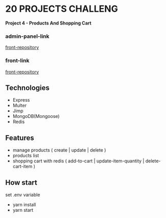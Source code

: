 # 20 PROJECTS CHALLENG

**Project 4 - Products And Shopping Cart**
### admin-panel-link

[front-repository](https://github.com/MostafaZr-Dev/20projects-4-simpleShop-adminPanel)

### front-link
[front-repository](https://github.com/MostafaZr-Dev/20projects-simpleShop-front)

## Technologies

- Express
- Multer
- Jimp
- MongoDB(Mongoose)
- Redis

## Features

- manage products ( create | update | delete )
- products list
- shopping cart with redis ( add-to-cart | update-item-quantity | delete-cart-item )

## How start
set .env variable

- yarn install
- yarn start
